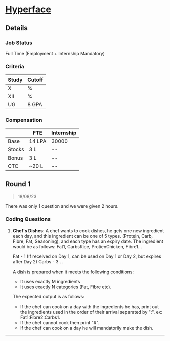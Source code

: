# [Hyperface](https://www.hyperface.co/)

## Details

### Job Status

Full Time (Employment + Internship Mandatory)

### Criteria

| Study | Cutoff |
|-------|--------|
| X     | %      |
| XII   | %      |
| UG    | 8 GPA  |

[comment]: # (Any other details go under this. This is a comment)

### Compensation

|        | FTE    | Internship |
|--------|--------|------------|
| Base   | 14 LPA | 30000      |
| Stocks | 3 L    | --         |
| Bonus  | 3 L    | --         |
| CTC    | ~20 L  | --         |

[comment]: # (Details about the rounds go under this comment.)

## Round 1

> 18/08/23

[comment]: # (Summary of the sections and experience below this comment.)

There was only 1 question and we were given 2 hours.

### Coding Questions

1. **Chef's Dishes**: A chef wants to cook dishes, he gets one new ingredient each day, and this ingredient can be one of 5 types. (Protein, Carb, Fibre, Fat, Seasoning), and each type has an expiry date.
The ingredient would be as follows: Fat1, CarbsRice, ProtienChicken, Fibre1...

    Fat - 1 (If received on Day 1, can be used on Day 1 or Day 2, but expires after Day 2)
    Carbs - 3
    .
    .

    A dish is prepared when it meets the following conditions:
    - It uses exactly M ingredients
    - It uses exactly N categories (Fat, Fibre etc).

    The expected output is as follows:
    - If the chef can cook on a day with the ingredients he has, print out the ingredients used in the order of their arrival separated by ":".
    ex: Fat1:Fibre2:Carbs1.
    - If the chef cannot cook then print "#".
    - If the chef can cook on a day he will mandatorily make the dish.

[comment]: # (Add any resources or links or code to this question under this comment.)

---

